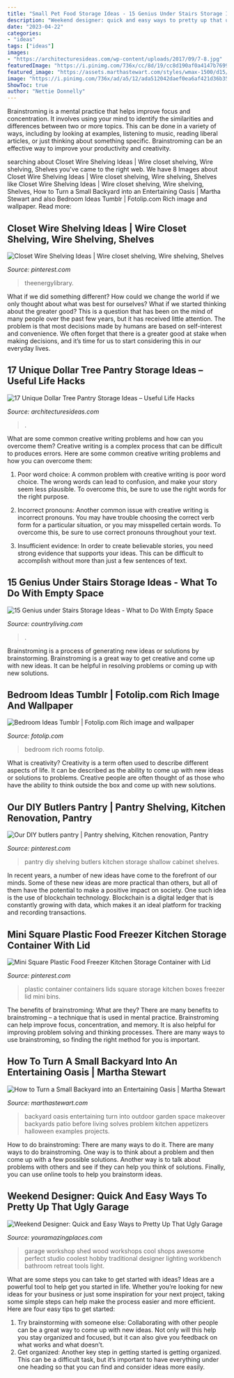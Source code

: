 ```yaml
---
title: "Small Pet Food Storage Ideas - 15 Genius Under Stairs Storage Ideas"
description: "Weekend designer: quick and easy ways to pretty up that ugly garage"
date: "2023-04-22"
categories:
- "ideas"
tags: ["ideas"]
images:
- "https://architecturesideas.com/wp-content/uploads/2017/09/7-8.jpg"
featuredImage: "https://i.pinimg.com/736x/cc/8d/19/cc8d190af0a4147b769995eff2785520.jpg"
featured_image: "https://assets.marthastewart.com/styles/wmax-1500/d15/perrine---after/perrine---after_2.jpg?itok=xT4NUs7L"
image: "https://i.pinimg.com/736x/ad/a5/12/ada512042daef0ea6af421d36b35d338--ta-pantry.jpg"
ShowToc: true
author: "Nettie Donnelly"
---
```



Brainstroming is a mental practice that helps improve focus and concentration. It involves using your mind to identify the similarities and differences between two or more topics. This can be done in a variety of ways, including by looking at examples, listening to music, reading liberal articles, or just thinking about something specific. Brainstroming can be an effective way to improve your productivity and creativity.

	

		
searching about Closet Wire Shelving Ideas | Wire closet shelving, Wire shelving, Shelves you've came to the right web. We have 8 Images about Closet Wire Shelving Ideas | Wire closet shelving, Wire shelving, Shelves like Closet Wire Shelving Ideas | Wire closet shelving, Wire shelving, Shelves, How to Turn a Small Backyard into an Entertaining Oasis | Martha Stewart and also Bedroom Ideas Tumblr | Fotolip.com Rich image and wallpaper. Read more:
		
    
## Closet Wire Shelving Ideas | Wire Closet Shelving, Wire Shelving, Shelves

<img loading=lazy src="https://i.pinimg.com/736x/61/89/ea/6189ea8897f58b8fba7c8d2f0df0949a.jpg" onerror="this.onerror=null;this.src='https://tse4.mm.bing.net/th?id=OIP._CneT8YBM6qYvqL899f61gHaIr&amp;pid=15.1';" alt="Closet Wire Shelving Ideas | Wire closet shelving, Wire shelving, Shelves">

_Source: pinterest.com_

>theenergylibrary. 

	

What if we did something different?
How could we change the world if we only thought about what was best for ourselves? What if we started thinking about the greater good? This is a question that has been on the mind of many people over the past few years, but it has received little attention. The problem is that most decisions made by humans are based on self-interest and convenience. We often forget that there is a greater good at stake when making decisions, and it’s time for us to start considering this in our everyday lives.

    
## 17 Unique Dollar Tree Pantry Storage Ideas – Useful Life Hacks

<img loading=lazy src="https://architecturesideas.com/wp-content/uploads/2017/09/7-8.jpg" onerror="this.onerror=null;this.src='https://tse2.mm.bing.net/th?id=OIP.1UGafytKvXkZX_-7BhqAQgFFC_&amp;pid=15.1';" alt="17 Unique Dollar Tree Pantry Storage Ideas – Useful Life Hacks">

_Source: architecturesideas.com_

>. 

	

What are some common creative writing problems and how can you overcome them?
Creative writing is a complex process that can be difficult to produces errors. Here are some common creative writing problems and how you can overcome them:
1. Poor word choice: A common problem with creative writing is poor word choice. The wrong words can lead to confusion, and make your story seem less plausible. To overcome this, be sure to use the right words for the right purpose.

2. Incorrect pronouns: Another common issue with creative writing is incorrect pronouns. You may have trouble choosing the correct verb form for a particular situation, or you may misspelled certain words. To overcome this, be sure to use correct pronouns throughout your text.

3. Insufficient evidence: In order to create believable stories, you need strong evidence that supports your ideas. This can be difficult to accomplish without more than just a few sentences of text.

    
## 15 Genius Under Stairs Storage Ideas - What To Do With Empty Space

<img loading=lazy src="https://hips.hearstapps.com/clv.h-cdn.co/assets/17/16/1492630330-bookshelves-under-stairs.jpg?crop=1.0xw:1xh;center,top&amp;resize=768:*" onerror="this.onerror=null;this.src='https://tse4.mm.bing.net/th?id=OIP.fWyRRxugRkUpqoIhN6NqcwDMEy&amp;pid=15.1';" alt="15 Genius under Stairs Storage Ideas - What to Do With Empty Space">

_Source: countryliving.com_

>. 

	

Brainstroming is a process of generating new ideas or solutions by brainstorming. Brainstroming is a great way to get creative and come up with new ideas. It can be helpful in resolving problems or coming up with new solutions.

    
## Bedroom Ideas Tumblr | Fotolip.com Rich Image And Wallpaper

<img loading=lazy src="http://www.fotolip.com/wp-content/uploads/2016/05/Bedroom-Ideas-Tumblr-8.jpg" onerror="this.onerror=null;this.src='https://tse1.mm.bing.net/th?id=OIP.BpGPy-FbAarNiW1DJatcBAHaJ4&amp;pid=15.1';" alt="Bedroom Ideas Tumblr | Fotolip.com Rich image and wallpaper">

_Source: fotolip.com_

>bedroom rich rooms fotolip. 

	

What is creativity?
Creativity is a term often used to describe different aspects of life. It can be described as the ability to come up with new ideas or solutions to problems. Creative people are often thought of as those who have the ability to think outside the box and come up with new solutions.

    
## Our DIY Butlers Pantry | Pantry Shelving, Kitchen Renovation, Pantry

<img loading=lazy src="https://i.pinimg.com/736x/ad/a5/12/ada512042daef0ea6af421d36b35d338--ta-pantry.jpg" onerror="this.onerror=null;this.src='https://tse4.mm.bing.net/th?id=OIP.pXoLr7fni_-SmH6p6DUb9gHaJ3&amp;pid=15.1';" alt="Our DIY butlers pantry | Pantry shelving, Kitchen renovation, Pantry">

_Source: pinterest.com_

>pantry diy shelving butlers kitchen storage shallow cabinet shelves. 

	

In recent years, a number of new ideas have come to the forefront of our minds. Some of these new ideas are more practical than others, but all of them have the potential to make a positive impact on society. One such idea is the use of blockchain technology. Blockchain is a digital ledger that is constantly growing with data, which makes it an ideal platform for tracking and recording transactions.

    
## Mini Square Plastic Food Freezer Kitchen Storage Container With Lid

<img loading=lazy src="https://i.pinimg.com/736x/cc/8d/19/cc8d190af0a4147b769995eff2785520.jpg" onerror="this.onerror=null;this.src='https://tse1.mm.bing.net/th?id=OIP.x-_iTtgLzRkREJhGp00B7wHaHa&amp;pid=15.1';" alt="Mini Square Plastic Food Freezer Kitchen Storage Container with Lid">

_Source: pinterest.com_

>plastic container containers lids square storage kitchen boxes freezer lid mini bins. 

	

The benefits of brainstroming: What are they?
There are many benefits to brainstroming – a technique that is used in mental practice. Brainstroming can help improve focus, concentration, and memory. It is also helpful for improving problem solving and thinking processes. There are many ways to use brainstroming, so finding the right method for you is important.

    
## How To Turn A Small Backyard Into An Entertaining Oasis | Martha Stewart

<img loading=lazy src="https://assets.marthastewart.com/styles/wmax-1500/d15/perrine---after/perrine---after_2.jpg?itok=xT4NUs7L" onerror="this.onerror=null;this.src='https://tse4.mm.bing.net/th?id=OIP.5H6bqxrT30kVxYEavoIrNQHaKh&amp;pid=15.1';" alt="How to Turn a Small Backyard into an Entertaining Oasis | Martha Stewart">

_Source: marthastewart.com_

>backyard oasis entertaining turn into outdoor garden space makeover backyards patio before living solves problem kitchen appetizers halloween examples projects. 

	

How to do brainstroming: There are many ways to do it.
There are many ways to do brainstroming. One way is to think about a problem and then come up with a few possible solutions. Another way is to talk about problems with others and see if they can help you think of solutions. Finally, you can use online tools to help you brainstorm ideas.

    
## Weekend Designer: Quick And Easy Ways To Pretty Up That Ugly Garage

<img loading=lazy src="http://www.youramazingplaces.com/wp-content/uploads/2015/02/traditional-garage-and-shed2.jpg" onerror="this.onerror=null;this.src='https://tse4.mm.bing.net/th?id=OIP.dNIwo1nPuvuXlqOxI0VxGwHaE8&amp;pid=15.1';" alt="Weekend Designer: Quick and Easy Ways to Pretty Up That Ugly Garage">

_Source: youramazingplaces.com_

>garage workshop shed wood workshops cool shops awesome perfect studio coolest hobby traditional designer lighting workbench bathroom retreat tools light. 

	

What are some steps you can take to get started with ideas?
Ideas are a powerful tool to help get you started in life. Whether you’re looking for new ideas for your business or just some inspiration for your next project, taking some simple steps can help make the process easier and more efficient. Here are four easy tips to get started: 
1. Try brainstorming with someone else: Collaborating with other people can be a great way to come up with new ideas. Not only will this help you stay organized and focused, but it can also give you feedback on what works and what doesn’t. 
2. Get organized: Another key step in getting started is getting organized. This can be a difficult task, but it’s important to have everything under one heading so that you can find and consider ideas more easily. 

